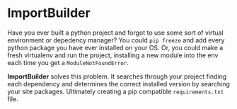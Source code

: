 # ImportBuilder

Have you ever built a python project and forgot to use some sort of virtual environment or depedency manager? You could `pip freeze` and add every python package you have ever installed on your OS. Or, you could make a fresh virtualenv and run the project, installing a new module into the env each time you get a `ModuleNotFoundError`.

**ImportBuilder** solves this problem. It searches through your project finding each dependency and determines the correct installed version by searching your site packages. Ultimately creating a pip compatible `requirements.txt` file.